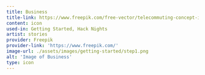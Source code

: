 ```yaml
---
title: Business
title-link: https://www.freepik.com/free-vector/telecommuting-concept-illustration_7321316.htm
content: icon
used-in: Getting Started, Hack Nights
artist: stories
provider: Freepik
provider-link: 'https://www.freepik.com/'
image-url: ./assets/images/getting-started/step1.png
alt: 'Image of Business'
type: icon
---
```

